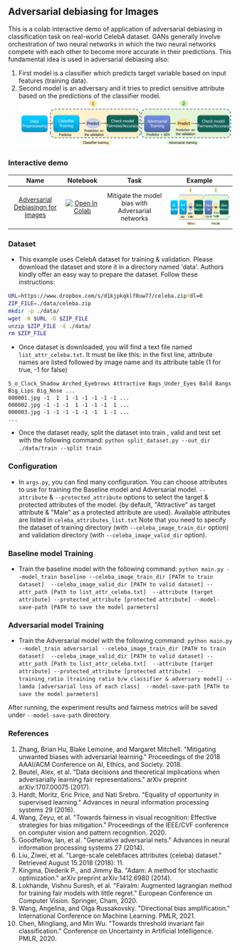 ## Adversarial debiasing for Images
This is a colab interactive demo of application of adversarial debiasing in classification task on real-world CelebA dataset. GANs generally involve orchestration of two neural networks in which the two neural networks compete with each other to become more accurate  in their predictions. This fundamental idea is used in adversarial debiasing also:
 
 1. First model is a classifier which predicts target variable based on input features (training data).
 2. Second model is an adversary and it tries to predict sensitive attribute based on the predictions of the classifier model.
![adversarial_debiasing_workflow daigram](images/adversarial_debiasing_workflow_diagram.png)

### Interactive demo

|Name| Notebook           | Task  | Example                       |
|:---------------------------------:|:-------------:|:-----:|:------------:|
 [Adversarial Debiasingn for images](https://arxiv.org/abs/1801.07593) | [![Open In Colab](https://colab.research.google.com/assets/colab-badge.svg)](https://colab.research.google.com/github/sony/nnabla-examples/blob/master/interactive-demos/adversarial_debiasing_images.ipynb) | Mitigate the model bias with Adversarial networks |<a href="url"><img src="images/adversarial_debiasing_workflow_diagram.png" align="center" height="90" ></a>|
 


### Dataset
* This example uses CelebA dataset for training & validation. 
Please download the dataset and store it in a directory named 'data'.
Authors kindly offer an easy way to prepare the dataset. Follow these instructions:
 ```sh
URL=https://www.dropbox.com/s/d1kjpkqklf0uw77/celeba.zip?dl=0
ZIP_FILE=./data/celeba.zip
mkdir -p ./data/
wget -N $URL -O $ZIP_FILE
unzip $ZIP_FILE -d ./data/
rm $ZIP_FILE
```
* Once dataset is downloaded, you will find a text file named `list_attr_celeba.txt`. 
It must be like this: in the first line, attribute names are listed followed by image name and its attribute table (1 for true, -1 for false)

```
5_o_Clock_Shadow Arched_Eyebrows Attractive Bags_Under_Eyes Bald Bangs Big_Lips Big_Nose ...
000001.jpg -1  1  1 -1 -1 -1 -1 -1 ...
000002.jpg -1 -1 -1  1 -1 -1 -1  1 ...
000003.jpg -1 -1 -1 -1 -1 -1  1 -1 ...
...
```
* Once the dataset ready, split the dataset into train , valid and test set with the following command:
`python split_dataset.py --out_dir ./data/train --split train`

### Configuration
* In `args.py`, you can find many configuration. You can choose attributes to use for training the Baseline model and 
Adversarial model. `--attribute` & `--protected_attribute` options to select the target & protected attributes of the model.
(by default, "Attractive" as target attribute & "Male" as a protected attribute are used). Available attributes are listed in `celeba_attributes_list.txt`
Note that you need to specify the dataset of training directory (with `--celeba_image_train_dir` option) and validation directory (with `--celeba_image_valid_dir` option).

### Baseline model Training
* Train the baseline model with the following command: 
`python main.py --model_train baseline --celeba_image_train_dir [PATH to train dataset] 
--celeba_image_valid_dir [PATH to valid dataset] --attr_path [Path to list_attr_celeba.txt] 
--attribute [target attribute] --protected_attribute [protected attribute] --model-save-path [PATH to save the model parmeters]`

### Adversarial model Training
* Train the Adversarial model with the following command: 
`python main.py --model_train adversarial --celeba_image_train_dir [PATH to train dataset] 
--celeba_image_valid_dir [PATH to valid dataset] --attr_path [Path to list_attr_celeba.txt] 
--attribute [target attribute] --protected_attribute [protected attribute] 
--training_ratio [training ratio b/w classifier & adversary model] --lamda [adversarial loss of each class] 
--model-save-path [PATH to save the model parmeters]`

After running, the experiment results and fairness metrics will be saved under `--model-save-path` directory
### References
1. Zhang, Brian Hu, Blake Lemoine, and Margaret Mitchell. "Mitigating unwanted biases with adversarial learning." Proceedings of the 2018 AAAI/ACM Conference on AI, Ethics, and Society. 2018.
2. Beutel, Alex, et al. "Data decisions and theoretical implications when adversarially learning fair representations." arXiv preprint arXiv:1707.00075 (2017).
3. Hardt, Moritz, Eric Price, and Nati Srebro. "Equality of opportunity in supervised learning." Advances in neural information processing systems 29 (2016).
4. Wang, Zeyu, et al. "Towards fairness in visual recognition: Effective strategies for bias mitigation." Proceedings of the IEEE/CVF conference on computer vision and pattern recognition. 2020.
5. Goodfellow, Ian, et al. "Generative adversarial nets." Advances in neural information processing systems 27 (2014).
6. Liu, Ziwei, et al. "Large-scale celebfaces attributes (celeba) dataset." Retrieved August 15.2018 (2018): 11.
7. Kingma, Diederik P., and Jimmy Ba. "Adam: A method for stochastic optimization." arXiv preprint arXiv:1412.6980 (2014).
8. Lokhande, Vishnu Suresh, et al. "Fairalm: Augmented lagrangian method for training fair models with little regret." European Conference on Computer Vision. Springer, Cham, 2020.
9. Wang, Angelina, and Olga Russakovsky. "Directional bias amplification." International Conference on Machine Learning. PMLR, 2021.
10. Chen, Mingliang, and Min Wu. "Towards threshold invariant fair classification." Conference on Uncertainty in Artificial Intelligence. PMLR, 2020.


 
 



 
